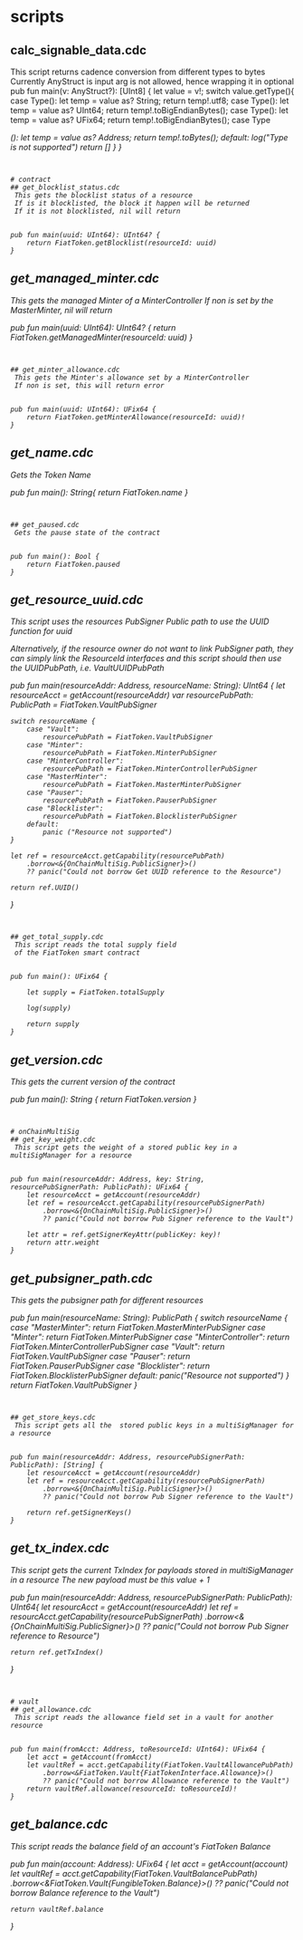 <!-- markdownlint-disable -->
# scripts
## calc_signable_data.cdc
 This script returns cadence conversion from different types to bytes 
 Currently AnyStruct is input arg is not allowed, hence wrapping it in optional
pub fun main(v: AnyStruct?): [UInt8] {
    let value = v!;
    switch value.getType(){
        case Type<String>():
            let temp = value as? String;
            return temp!.utf8;
        case Type<UInt64>():
            let temp = value as? UInt64;
            return temp!.toBigEndianBytes();
        case Type<UFix64>():
            let temp = value as? UFix64;
            return temp!.toBigEndianBytes();
        case Type<Address>():
            let temp = value as? Address;
            return temp!.toBytes();
        default:
            log("Type is not supported")
            return []
    }
}
```


# contract
## get_blocklist_status.cdc
 This gets the blocklist status of a resource
 If is it blocklisted, the block it happen will be returned
 If it is not blocklisted, nil will return


pub fun main(uuid: UInt64): UInt64? {
    return FiatToken.getBlocklist(resourceId: uuid)
}
```


## get_managed_minter.cdc
 This gets the managed Minter of a MinterController
 If non is set by the MasterMinter, nil will return


pub fun main(uuid: UInt64): UInt64? {
    return FiatToken.getManagedMinter(resourceId: uuid)
}
```


## get_minter_allowance.cdc
 This gets the Minter's allowance set by a MinterController
 If non is set, this will return error


pub fun main(uuid: UInt64): UFix64 {
    return FiatToken.getMinterAllowance(resourceId: uuid)!
}
```


## get_name.cdc
 Gets the Token Name


pub fun main(): String{
    return FiatToken.name
}
```


## get_paused.cdc
 Gets the pause state of the contract


pub fun main(): Bool {
    return FiatToken.paused
}
```


## get_resource_uuid.cdc
 This script uses the resources PubSigner Public path to use the UUID function for uuid

 Alternatively, if the resource owner do not want to link PubSigner path, they can simply
 link the ResourceId interfaces and this script should then use the <Resource>UUIDPubPath, i.e. VaultUUIDPubPath


pub fun main(resourceAddr: Address, resourceName: String): UInt64 {
    let resourceAcct = getAccount(resourceAddr)
    var resourcePubPath: PublicPath = FiatToken.VaultPubSigner

    switch resourceName {
        case "Vault":
            resourcePubPath = FiatToken.VaultPubSigner
        case "Minter":
            resourcePubPath = FiatToken.MinterPubSigner
        case "MinterController":
            resourcePubPath = FiatToken.MinterControllerPubSigner
        case "MasterMinter":
            resourcePubPath = FiatToken.MasterMinterPubSigner
        case "Pauser":
            resourcePubPath = FiatToken.PauserPubSigner
        case "Blocklister":
            resourcePubPath = FiatToken.BlocklisterPubSigner
        default:
            panic ("Resource not supported")
    }

    let ref = resourceAcct.getCapability(resourcePubPath)
        .borrow<&{OnChainMultiSig.PublicSigner}>()
        ?? panic("Could not borrow Get UUID reference to the Resource")

    return ref.UUID()
}
```


## get_total_supply.cdc
 This script reads the total supply field
 of the FiatToken smart contract


pub fun main(): UFix64 {

    let supply = FiatToken.totalSupply

    log(supply)

    return supply
}
```


## get_version.cdc
 This gets the current version of the contract


pub fun main(): String {
    return FiatToken.version
}
```


# onChainMultiSig
## get_key_weight.cdc
 This script gets the weight of a stored public key in a multiSigManager for a resource 


pub fun main(resourceAddr: Address, key: String, resourcePubSignerPath: PublicPath): UFix64 {
    let resourceAcct = getAccount(resourceAddr)
    let ref = resourceAcct.getCapability(resourcePubSignerPath)
        .borrow<&{OnChainMultiSig.PublicSigner}>()
        ?? panic("Could not borrow Pub Signer reference to the Vault")

    let attr = ref.getSignerKeyAttr(publicKey: key)!
    return attr.weight
}
```


## get_pubsigner_path.cdc
 This gets the pubsigner path for different resources

pub fun main(resourceName: String): PublicPath {
    switch resourceName {
        case "MasterMinter":
            return FiatToken.MasterMinterPubSigner
        case "Minter":
            return FiatToken.MinterPubSigner
        case "MinterController":
            return FiatToken.MinterControllerPubSigner
        case "Vault":
            return FiatToken.VaultPubSigner
        case "Pauser":
            return FiatToken.PauserPubSigner
        case "Blocklister":
            return FiatToken.BlocklisterPubSigner
        default:
            panic("Resource not supported")
    }
    return FiatToken.VaultPubSigner
}
```


## get_store_keys.cdc
 This script gets all the  stored public keys in a multiSigManager for a resource 


pub fun main(resourceAddr: Address, resourcePubSignerPath: PublicPath): [String] {
    let resourceAcct = getAccount(resourceAddr)
    let ref = resourceAcct.getCapability(resourcePubSignerPath)
        .borrow<&{OnChainMultiSig.PublicSigner}>()
        ?? panic("Could not borrow Pub Signer reference to the Vault")

    return ref.getSignerKeys()
}
```


## get_tx_index.cdc
 This script gets the current TxIndex for payloads stored in multiSigManager in a resource 
 The new payload must be this value + 1


pub fun main(resourceAddr: Address, resourcePubSignerPath: PublicPath): UInt64{
    let resourcAcct = getAccount(resourceAddr)
    let ref = resourcAcct.getCapability(resourcePubSignerPath)
        .borrow<&{OnChainMultiSig.PublicSigner}>()
        ?? panic("Could not borrow Pub Signer reference to Resource")

    return ref.getTxIndex()
}
```


# vault
## get_allowance.cdc
 This script reads the allowance field set in a vault for another resource 


pub fun main(fromAcct: Address, toResourceId: UInt64): UFix64 {
    let acct = getAccount(fromAcct)
    let vaultRef = acct.getCapability(FiatToken.VaultAllowancePubPath)
        .borrow<&FiatToken.Vault{FiatTokenInterface.Allowance}>()
        ?? panic("Could not borrow Allowance reference to the Vault")
    return vaultRef.allowance(resourceId: toResourceId)!
}
```


## get_balance.cdc
 This script reads the balance field of an account's FiatToken Balance


pub fun main(account: Address): UFix64 {
    let acct = getAccount(account)
    let vaultRef = acct.getCapability(FiatToken.VaultBalancePubPath)
        .borrow<&FiatToken.Vault{FungibleToken.Balance}>()
        ?? panic("Could not borrow Balance reference to the Vault")

    return vaultRef.balance
}
```


